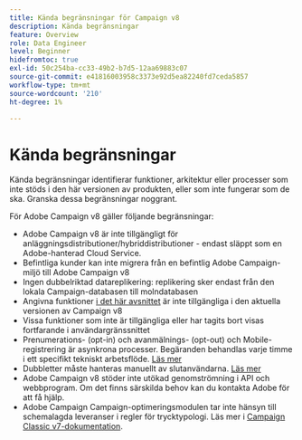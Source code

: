 ```yaml
---
title: Kända begränsningar för Campaign v8
description: Kända begränsningar
feature: Overview
role: Data Engineer
level: Beginner
hidefromtoc: true
exl-id: 50c254ba-cc33-49b2-b7d5-12aa69883c07
source-git-commit: e41816003958c3373e92d5ea82240fd7ceda5857
workflow-type: tm+mt
source-wordcount: '210'
ht-degree: 1%

---
```


# Kända begränsningar

Kända begränsningar identifierar funktioner, arkitektur eller processer som inte stöds i den här versionen av produkten, eller som inte fungerar som de ska. Granska dessa begränsningar noggrant.

För Adobe Campaign v8 gäller följande begränsningar:

* Adobe Campaign v8 är inte tillgängligt för anläggningsdistributioner/hybriddistributioner - endast släppt som en Adobe-hanterad Cloud Service.
* Befintliga kunder kan inte migrera från en befintlig Adobe Campaign-miljö till Adobe Campaign v8
* Ingen dubbelriktad datareplikering: replikering sker endast från den lokala Campaign-databasen till molndatabasen
* Angivna funktioner [i det här avsnittet](capability-matrix.md#gs-unavailable-features) är inte tillgängliga i den aktuella versionen av Campaign v8
* Vissa funktioner som inte är tillgängliga eller har tagits bort visas fortfarande i användargränssnittet
* Prenumerations- (opt-in) och avanmälnings- (opt-out) och Mobile-registrering är asynkrona processer. Begäranden behandlas varje timme i ett specifikt tekniskt arbetsflöde. [Läs mer](../config/replication.md#tech-wf)
* Dubbletter måste hanteras manuellt av slutanvändarna. [Läs mer](../dev/keys.md)
* Adobe Campaign v8 stöder inte utökad genomströmning i API och webbprogram. Om det finns särskilda behov kan du kontakta Adobe för att få hjälp.
* Adobe Campaign Campaign-optimeringsmodulen tar inte hänsyn till schemalagda leveranser i regler för trycktypologi. Läs mer i [Campaign Classic v7-dokumentation](https://experienceleague.adobe.com/docs/campaign-classic/using/orchestrating-campaigns/campaign-optimization/pressure-rules.html?lang=en#setting-the-period).